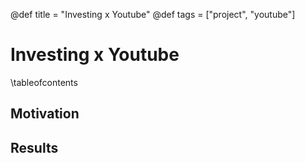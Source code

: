 @def title = "Investing x Youtube"
@def tags = ["project", "youtube"]

# Investing x Youtube

\tableofcontents <!-- you can use \toc as well -->

## Motivation

## Results

